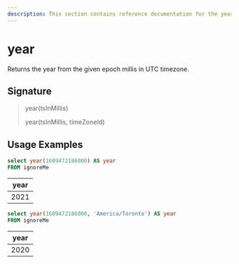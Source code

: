 ```yaml
---
description: This section contains reference documentation for the year function.
---
```


# year

Returns the year from the given epoch millis in UTC timezone.

## Signature

> year(tsInMillis)
>
> year(tsInMillis, timeZoneId)

## Usage Examples

```sql
select year(1609472186000) AS year
FROM ignoreMe
```

| year   |
| ------------- |
| 2021 |


```sql
select year(1609472186000, 'America/Toronto') AS year
FROM ignoreMe
```

| year   |
| ------------- |
| 2020 |
